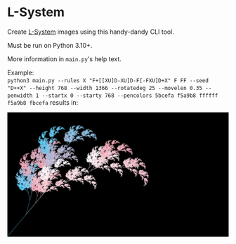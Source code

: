 # L-System

Create [L-System](https://en.wikipedia.org/wiki/L-system) images using this handy-dandy CLI tool.

Must be run on Python 3.10+.

More information in `main.py`'s help text.

Example:  
`python3 main.py --rules X "F+[[XU]D-XU]D-F[-FXU]D+X" F FF --seed "D++X" --height 768 --width 1366 --rotatedeg 25 --movelen 0.35 --penwidth 1 --startx 0 --starty 768 --pencolors 5bcefa f5a9b8 ffffff f5a9b8 fbcefa` results in:

![Barnsley fern in trans flag colors](examples/trans_barnsley_fern.png)
